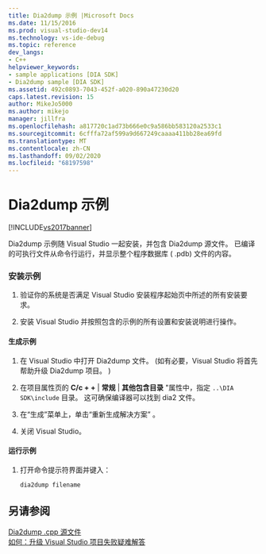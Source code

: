 ```yaml
---
title: Dia2dump 示例 |Microsoft Docs
ms.date: 11/15/2016
ms.prod: visual-studio-dev14
ms.technology: vs-ide-debug
ms.topic: reference
dev_langs:
- C++
helpviewer_keywords:
- sample applications [DIA SDK]
- Dia2dump sample [DIA SDK]
ms.assetid: 492c0893-7043-452f-a020-890a47230d20
caps.latest.revision: 15
author: MikeJo5000
ms.author: mikejo
manager: jillfra
ms.openlocfilehash: a817720c1ad73b666e0c9a586bb583120a2533c1
ms.sourcegitcommit: 6cfffa72af599a9d667249caaaa411bb28ea69fd
ms.translationtype: MT
ms.contentlocale: zh-CN
ms.lasthandoff: 09/02/2020
ms.locfileid: "68197598"
---
```

# <a name="dia2dump-sample"></a>Dia2dump 示例
[!INCLUDE[vs2017banner](../../includes/vs2017banner.md)]

Dia2dump 示例随 Visual Studio 一起安装，并包含 Dia2dump 源文件。 已编译的可执行文件从命令行运行，并显示整个程序数据库 ( .pdb) 文件的内容。  
  
### <a name="to-install-the-sample"></a>安装示例  
  
1. 验证你的系统是否满足 Visual Studio 安装程序起始页中所述的所有安装要求。  
  
2. 安装 Visual Studio 并按照包含的示例的所有设置和安装说明进行操作。  
  
#### <a name="to-build-the-sample"></a>生成示例  
  
1. 在 Visual Studio 中打开 Dia2dump 文件。  (如有必要，Visual Studio 将首先帮助升级 Dia2dump 项目。 )   
  
2. 在项目属性页的 **C/c + +** &#124; **常规** &#124; **其他包含目录** "属性中，指定 `..\DIA SDK\include` 目录。 这可确保编译器可以找到 dia2 文件。  
  
3. 在“生成”菜单上，单击“重新生成解决方案” 。  
  
4. 关闭 Visual Studio。  
  
#### <a name="to-run-the-sample"></a>运行示例  
  
1. 打开命令提示符界面并键入：  
  
    ```  
    dia2dump filename  
    ```  
  
## <a name="see-also"></a>另请参阅  
 [Dia2dump .cpp 源文件](../../debugger/debug-interface-access/dia2dump-cpp-source-file.md)   
 [如何：升级 Visual Studio 项目失败疑难解答](../../porting/how-to-troubleshoot-unsuccessful-visual-studio-project-upgrades.md)
